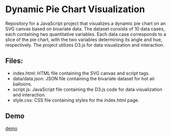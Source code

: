 # Dynamic Pie Chart Visualization
Repository for a JavaScript project that visualizes a dynamic pie chart on an SVG canvas based on bivariate data. The dataset consists of 10 data cases, each containing two quantitative variables. Each data case corresponds to a slice of the pie chart, with the two variables determining its angle and hue, respectively. The project utilizes D3.js for data visualization and interaction.

## Files:
- index.html: HTML file containing the SVG canvas and script tags.
- data/data.json: JSON file containing the bivariate dataset for hot air balloons.
- script.js: JavaScript file containing the D3.js code for data visualization and interaction.
- style.css: CSS file containing styles for the index.html page.

## Demo
[demo](https://www.fspezzano.it/infovis_pie_chart/pie_chart.html)